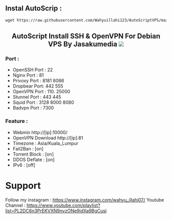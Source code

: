 ## Instal AutoScrip :

  ```html
wget https://raw.githubusercontent.com/Wahyuillahi123/AutoScriptVPS/main/AutoScript && chmod +x AutoScript && ./AutoScript
  ```

<h2 align="center">AutoScript Install SSH & OpenVPN For Debian VPS By Jasakumedia <img src="https://img.shields.io/badge/Version-2.0.4-blue.svg"></h2>

### Port :
* OpenSSH Port : 22
* Nginx Port   : 81
* Privoxy Port : 8181 8086
* Dropbear Port: 442 555
* OpenVPN Port : 110. 25000
* Stunnel Port : 443 445
* Squid  Port  : 3128 8000 8080
* Badvpn Port  : 7300

### Feature : 
* Webmin http://[ip]:10000/
* OpenVPN Download http://[ip]:81
* Timezone : Asia/Kuala_Lumpur
* Fail2Ban : [on]
* Torrent Block : [on]
* DDOS Deflate   : [on]
* IPv6     : [off]


# Support
Follow my instagram : https://www.instagram.com/wahyu_illahi07/ 
Youtube Channel : https://www.youtube.com/playlist?list=PL2DC6n3PrEKVXN9nvzONe9idXa9BgCusj

